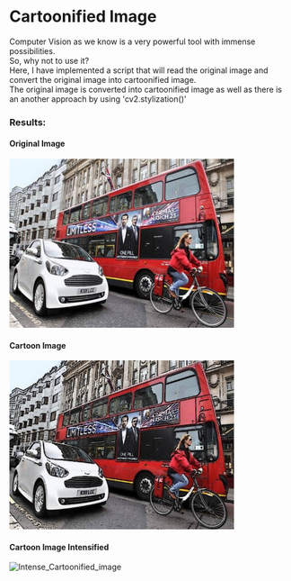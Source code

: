 # Cartoonified Image
Computer Vision as we know is a very powerful tool with immense possibilities.<br>
So, why not to use it?<br>
Here, I have implemented a script that will read the original image and convert the original image into cartoonified image.<br>
The original image is converted into cartoonified image as well as there is an another approach by using 'cv2.stylization()'

### Results:

#### Original Image
<img src ="https://github.com/sharur7/Rotten-Scripts/blob/sharur7/Python/Cartoonified_Image/original_image.jpg?raw=true" alt="Original_image" width="400" height="300">

#### Cartoon Image
<img src ="https://github.com/sharur7/Rotten-Scripts/blob/sharur7/Python/Cartoonified_Image/cartoonified_image.jpg?raw=true" alt="Cartoonified_image" width="400" height="300">

#### Cartoon Image Intensified
<img src ="https://github.com/sharur7/Rotten-Scripts/blob/sharur7/Python/Cartoonified_Image/cartoonified_image_intensified.jpg?raw=true" alt="Intense_Cartoonified_image" width="400" height="300">

